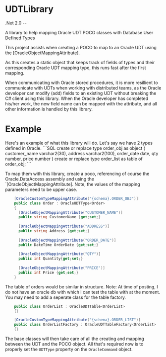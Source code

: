 UDTLibrary
==========

.Net 2.0 --

A library to help mapping Oracle UDT POCO classes with Database User Defined Types

This project assists when creating a POCO to map to an Oracle UDT using the [OracleObjectMappingAttribute].

As this creates a static object that keeps track of fields of types and their corresponding Oracle UDT mapping type, 
this runs fast after the first mapping.

When communicating with Oracle stored procedures, it is more resillient to communicate with UDTs when working with distributed teams, 
as the Oracle developer can modify (add) fields to an existing UDT without breaking the C# client using this library. When the Oracle
developer has completed his/her work, the new field name can be mapped with the attribute, and all other information is handled by this library.


<h1>Example</H1>
Here's an example of what this library will do. Let's say we have 2 types defined in Oracle.
```SQL
create or replace type order_obj as object
(       customer_name  varchar2(30),
        address        varchar2(100), 
        order_date     date, 
        qty            number, 
        price          number
)
create or replace type order_list as table of order_obj;
```

To map them with this library, create a poco, referencing of course the Oracle.DataAccess assembly and using the `[OracleObjectMappingAttribute]. Note, the values of the mapping parameters need to be upper case.

```C#
    [OracleCustomTypeMappingAttribute("{schema}.ORDER_OBJ")]
    public class Order : OracleUDTType<Order>
    {
      [OracleObjectMappingAttribute("CUSTOMER_NAME")]
      public string CustomerName {get;set;}
  
      [OracleObjectMappingAttribute("ADDRESS")]
      public string Address {get;set;}
  
      [OracleObjectMappingAttribute("ORDER_DATE")]
      public DateTime OrderDate {get;set;}
  
      [OracleObjectMappingAttribute("QTY")]
      public int Quantity{get;set;}
  
      [OracleObjectMappingAttribute("PRICE")]
      public int Price {get;set;}
    }
```


The table of orders would be similar in structure.
Note: At time of posting, I do not have an oracle db with which I can test the table with at the moment. You may need to add a seperate class for the table factory. 

```C#
    public class OrderList : OracleUDTTable<OrderList>
    {}

    [OracleCustomTypeMappingAttribute("{schema}.ORDER_LIST")]
    public class OrderListFactory : OracleUDTTableFactory<OrderList>
    {}
```

The base classes will then take care of all the creating and mapping between the UDT and the POCO object. All that's required now is to properly set the `UDTType` property on the `OracleCommand` object.
